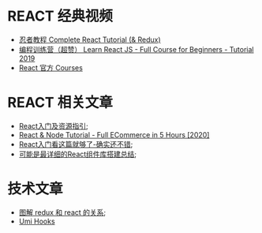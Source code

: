 
# REACT 经典视频
- [ 忍者教程 Complete React Tutorial (& Redux)](https://www.youtube.com/watch?v=SAX6RMEFVM4&list=PL4cUxeGkcC9ij8CfkAY2RAGb-tmkNwQHG&index=4&t=0s)
- [ 编程训练营（超赞）  Learn React JS - Full Course for Beginners - Tutorial 2019](https://www.youtube.com/watch?v=DLX62G4lc44)
- [React 官方 Courses](https://zh-hans.reactjs.org/community/courses.html)


# REACT 相关文章

- [React入门及资源指引](https://segmentfault.com/a/1190000006495917);
- [React & Node Tutorial - Full ECommerce in 5 Hours [2020]](https://www.youtube.com/watch?v=Fy9SdZLBTOo)
- [React入门看这篇就够了-确实还不错](https://segmentfault.com/a/1190000012921279);
- [可能是最详细的React组件库搭建总结](https://juejin.im/post/5ebcf12df265da7bc55df460);




# 技术文章

- [图解 redux 和 react 的关系](https://juejin.im/entry/5713b5ce2e958a005ce96108);
- [Umi Hooks ](https://hooks.umijs.org/zh-CN)



